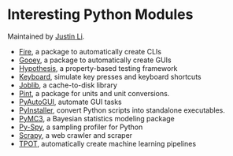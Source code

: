 # Interesting Python Modules

Maintained by [Justin Li](http://www.oxy.edu/faculty/justin-li).

* [Fire](https://github.com/google/python-fire), a package to automatically create CLIs
* [Gooey](https://github.com/chriskiehl/Gooey#gooey), a package to automatically create GUIs
* [Hypothesis](https://hypothesis.works/), a property-based testing framework
* [Keyboard](https://github.com/boppreh/keyboard), simulate key presses and keyboard shortcuts
* [Joblib](https://joblib.readthedocs.io), a cache-to-disk library
* [Pint](https://pint.readthedocs.io/en/latest/), a package for units and unit conversions.
* [PyAutoGUI](https://pyautogui.readthedocs.io), automate GUI tasks
* [PyInstaller](https://www.pyinstaller.org/), convert Python scripts into standalone executables.
* [PyMC3](http://docs.pymc.io/), a Bayesian statistics modeling package
* [Py-Spy](https://github.com/benfred/py-spy), a sampling profiler for Python
* [Scrapy](https://scrapy.org/), a web crawler and scraper
* [TPOT](https://github.com/EpistasisLab/tpot), automatically create machine learning pipelines
